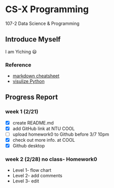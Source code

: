 # CS-X Programming
107-2 Data Science & Programming

## Introduce Myself 
I am Yiching :smiley: 

### Reference
- [markdown cheatsheet](https://github.com/adam-p/markdown-here/wiki/Markdown-Cheatsheet)
- [visulize Python](http://pythontutor.com/visualize.html?fbclid=IwAR2q1rmTpHAJmxUOhD_p00Wm4HTITX7EGCxy-o7U_pns0liWl0sEx7cODtc#mode=edit)

## Progress Report 

### week 1 (2/21)
- [x] create README.md 
- [x] add GitHub link at NTU COOL
- [ ] upload homework0 to Github before 3/7 10pm
- [x] check out more info. at COOL
- [x] Github desktop

### week 2 (2/28) no class- Homework0
- Level 1- flow chart 
- Level 2- add comments 
- Level 3- edit
